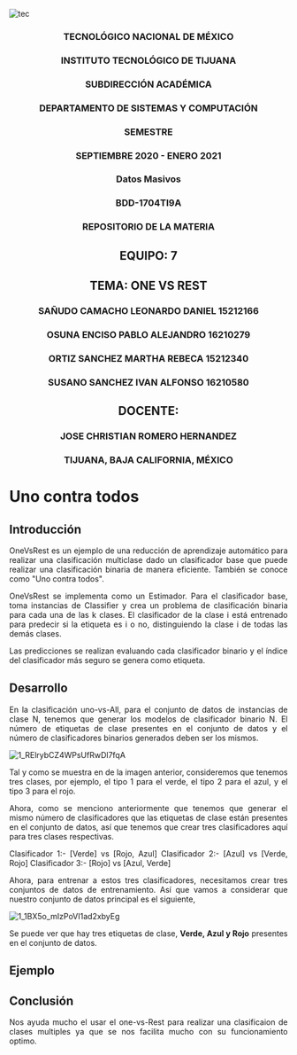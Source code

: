 ![tec](https://i.imgur.com/DKIVS3c.png)

<center>

### TECNOLÓGICO NACIONAL DE MÉXICO

### INSTITUTO TECNOLÓGICO DE TIJUANA

### SUBDIRECCIÓN ACADÉMICA

### DEPARTAMENTO DE SISTEMAS Y COMPUTACIÓN

### SEMESTRE

### SEPTIEMBRE 2020 - ENERO 2021

### Datos Masivos

### BDD-1704TI9A

### REPOSITORIO DE LA MATERIA

## EQUIPO: 7

## TEMA: ONE VS REST

### SAÑUDO CAMACHO LEONARDO DANIEL 15212166

### OSUNA ENCISO PABLO ALEJANDRO 16210279

### ORTIZ SANCHEZ MARTHA REBECA 15212340

### SUSANO SANCHEZ IVAN ALFONSO 16210580

## DOCENTE:

### JOSE CHRISTIAN ROMERO HERNANDEZ

### TIJUANA, BAJA CALIFORNIA, MÉXICO

<div align="justify">

# Uno contra todos 
## Introducción
 
OneVsRest es un ejemplo de una reducción de aprendizaje automático para realizar una clasificación multiclase dado un clasificador base que puede realizar una clasificación binaria de manera eficiente. También se conoce como "Uno contra todos".

OneVsRest se implementa como un Estimador. Para el clasificador base, toma instancias de Classifier y crea un problema de clasificación binaria para cada una de las k clases. El clasificador de la clase i está entrenado para predecir si la etiqueta es i o no, distinguiendo la clase i de todas las demás clases.

Las predicciones se realizan evaluando cada clasificador binario y el índice del clasificador más seguro se genera como etiqueta.

## Desarrollo 

En la clasificación uno-vs-All, para el conjunto de datos de instancias de clase N, tenemos que generar los modelos de clasificador binario N. El número de etiquetas de clase presentes en el conjunto de datos y el número de clasificadores binarios generados deben ser los mismos.

![1_RElrybCZ4WPsUfRwDl7fqA](https://i.imgur.com/2yrOfE3.png)

Tal y como se muestra en de la imagen anterior, consideremos que tenemos tres clases, por ejemplo, el tipo 1 para el verde, el tipo 2 para el azul, y el tipo 3 para el rojo.

Ahora, como se menciono anteriormente que tenemos que generar el mismo número de clasificadores que las etiquetas de clase están presentes en el conjunto de datos, así que tenemos que crear tres clasificadores aquí para tres clases respectivas.

Clasificador 1:- [Verde] vs [Rojo, Azul]
Clasificador 2:- [Azul] vs [Verde, Rojo]
Clasificador 3:- [Rojo] vs [Azul, Verde]

Ahora, para entrenar a estos tres clasificadores, necesitamos crear tres conjuntos de datos de entrenamiento. Así que vamos a considerar que nuestro conjunto de datos principal es el siguiente,

![1_1BX5o_mIzPoVI1ad2xbyEg](https://i.imgur.com/GbNs3vL.png)

Se puede ver que hay tres etiquetas de clase, **Verde, Azul y Rojo**  presentes en el conjunto de datos. 


## Ejemplo



## Conclusión 
Nos ayuda mucho el usar el one-vs-Rest para realizar una clasificaion de clases multiples ya que se nos facilita mucho con su funcionamiento optimo.  
